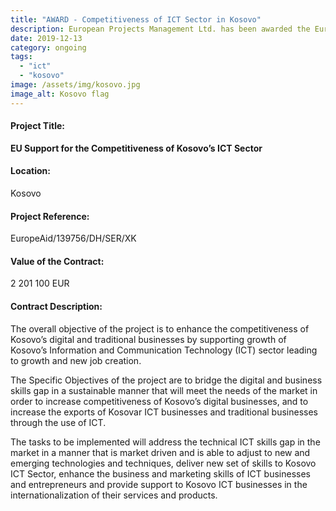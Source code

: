 ```yaml
---
title: "AWARD - Competitiveness of ICT Sector in Kosovo"
description: European Projects Management Ltd. has been awarded the EuropeAid project contract in Kosovo, in consortium with WEglobal.
date: 2019-12-13
category: ongoing
tags: 
  - "ict"
  - "kosovo"
image: /assets/img/kosovo.jpg
image_alt: Kosovo flag
---
```

#### Project Title:

**EU Support for the Competitiveness of Kosovo’s ICT Sector**

#### Location:

Kosovo

#### Project Reference:

EuropeAid/139756/DH/SER/XK

#### Value of the Contract:

2 201 100 EUR

#### Contract Description:

The overall objective of the project is to enhance the competitiveness of Kosovo’s digital and traditional businesses by supporting growth of Kosovo’s Information and Communication Technology (ICT) sector leading to growth and new job creation.

The Specific Objectives of the project are to bridge the digital and business skills gap in a sustainable manner that will meet the needs of the market in order to increase competitiveness of Kosovo’s digital businesses, and to increase the exports of Kosovar ICT businesses and traditional businesses through the use of ICT.

The tasks to be implemented will address the technical ICT skills gap in the market in a manner that is market driven and is able to adjust to new and emerging technologies and techniques, deliver new set of skills to Kosovo ICT Sector, enhance the business and marketing skills of ICT businesses and entrepreneurs and provide support to Kosovo ICT businesses in the internationalization of their services and products.
